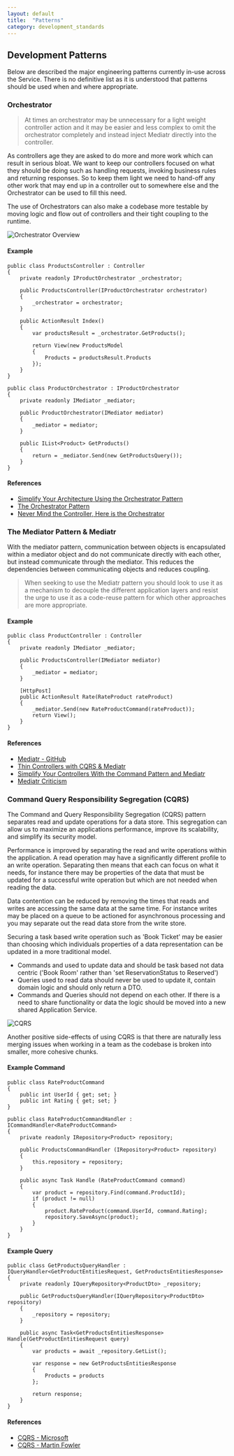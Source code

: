 ```yaml
---
layout: default
title:  "Patterns"
category: development_standards
---
```


## Development Patterns

Below are described the major engineering patterns currently in-use across the Service. There is no definitive list as it is understood that patterns should be used when and where appropriate.

### Orchestrator

> At times an orchestrator may be unnecessary for a light weight controller action and it may be easier and less complex to omit the orchestrator completely and instead inject Mediatr directly into the controller.

As controllers age they are asked to do more and more work which can result in serious bloat. We want to keep our controllers focused on what they should be doing such as handling requests, invoking business rules and returning responses. So to keep them light we need to hand-off any other work that may end up in a controller out to somewhere else and the Orchestrator can be used to fill this need. 

The use of Orchestrators can also make a codebase more testable by moving logic and flow out of controllers and their tight coupling to the runtime.

![Orchestrator Overview](./images/OrchestratorOverview.png)

#### Example

    public class ProductsController : Controller
    {
        private readonly IProductOrchestrator _orchestrator;

        public ProductsController(IProductOrchestrator orchestrator)
        {
            _orchestrator = orchestrator;
        }
        
        public ActionResult Index()
        {
            var productsResult = _orchestrator.GetProducts();

            return View(new ProductsModel
            {
                Products = productsResult.Products
            });
        }
    }

    public class ProductOrchestrator : IProductOrchestrator
    {
        private readonly IMediator _mediator;

        public ProductOrchestrator(IMediator mediator)
        {
            _mediator = mediator;
        }
        
        public IList<Product> GetProducts()
        {
            return = _mediator.Send(new GetProductsQuery());            
        }
    }


#### References

* [Simplify Your Architecture Using the Orchestrator Pattern](http://www.jamiemaguire.net/index.php/2017/05/06/simplify-your-architecture-using-the-orchestrator-pattern/)
* [The Orchestrator Pattern](http://www.michaeltaylorp3.net/orchestrator-pattern/)
* [Never Mind the Controller, Here is the Orchestrator](https://www.simple-talk.com/dotnet/asp-net/never-mind-the-controller-here-is-the-orchestrator/)
  
### The Mediator Pattern & Mediatr

With the mediator pattern, communication between objects is encapsulated within a mediator object and do not communicate directly with each other, but instead communicate through the mediator. This reduces the dependencies between communicating objects and reduces coupling.

> When seeking to use the Mediatr pattern you should look to use it as a mechanism to decouple the different application layers and resist the urge to use it as a code-reuse pattern for which other approaches are more appropriate.

#### Example

    public class ProductController : Controller
    {
        private readonly IMediator _mediator;

        public ProductsController(IMediator mediator)
        {
            _mediator = mediator;
        }

        [HttpPost]
        public ActionResult Rate(RateProduct rateProduct)
        {
            _mediator.Send(new RateProductCommand(rateProduct));
            return View();
        }
    }    

#### References

* [Mediatr - GitHub](https://github.com/jbogard/MediatR)
* [Thin Controllers with CQRS & Mediatr](https://codeopinion.com/thin-controllers-cqrs-mediatr/)
* [Simplify Your Controllers With the Command Pattern and Mediatr](https://jonhilton.net/2016/06/06/simplify-your-controllers-with-the-command-pattern-and-mediatr/)
* [Mediatr Criticism](http://scotthannen.org/blog/2020/06/20/mediatr-didnt-run-over-dog.html)


### Command Query Responsibility Segregation (CQRS)

The Command and Query Responsibility Segregation (CQRS) pattern separates read and update operations for a data store. This segregation can allow us to maximize an applications performance, improve its scalability, and simplify its security model.

Performance is improved by separating the read and write operations within the application. A read operation may have a significantly different profile to an write operation. Separating then means that each can focus on what it needs, for instance there may be properties of the data that must be updated for a successful write operation but which are not needed when reading the data.

Data contention can be reduced by removing the times that reads and writes are accessing the same data at the same time. For instance writes may be placed on a queue to be actioned for asynchronous processing and you may separate out the read data store from the write store.

Securing a task based write operation such as 'Book Ticket' may be easier than choosing which individuals properties of a data representation can be updated in a more traditional model.

* Commands and used to update data and should be task based not data centric ('Book Room' rather than 'set ReservationStatus to Reserved')
* Queries used to read data should never be used to update it, contain domain logic and should only return a DTO.
* Commands and Queries should not depend on each other. If there is a need to share functionality or data the logic should be moved into a new shared Application Service.

![CQRS](./images/cqrs.png)

Another positive side-effects of using CQRS is that there are naturally less merging issues when working in a team as the codebase is broken into smaller, more cohesive chunks.

#### Example Command

    public class RateProductCommand
    {
        public int UserId { get; set; }
        public int Rating { get; set; }
    }

    public class RateProductCommandHandler : ICommandHandler<RateProductCommand>
    {
        private readonly IRepository<Product> repository;

        public ProductsCommandHandler (IRepository<Product> repository)
        {
            this.repository = repository;
        }

        public async Task Handle (RateProductCommand command)
        {
            var product = repository.Find(command.ProductId);
            if (product != null)
            {
                product.RateProduct(command.UserId, command.Rating);
                repository.SaveAsync(product);
            }
        }
    }

#### Example Query

    public class GetProductsQueryHandler : IQueryHandler<GetProductEntitiesRequest, GetProductsEntitiesResponse>
    {
        private readonly IQueryRepository<ProductDto> _repository;

        public GetProductsQueryHandler(IQueryRepository<ProductDto> repository)
        {
            _repository = repository;
        }

        public async Task<GetProductsEntitiesResponse> Handle(GetProductEntitiesRequest query)
        {
            var products = await _repository.GetList();

            var response = new GetProductsEntitiesResponse
            {
                Products = products
            };

            return response;
        }
    }

#### References

* [CQRS - Microsoft](https://docs.microsoft.com/en-us/azure/architecture/patterns/cqrs)
* [CQRS - Martin Fowler](https://martinfowler.com/bliki/CQRS.html)
